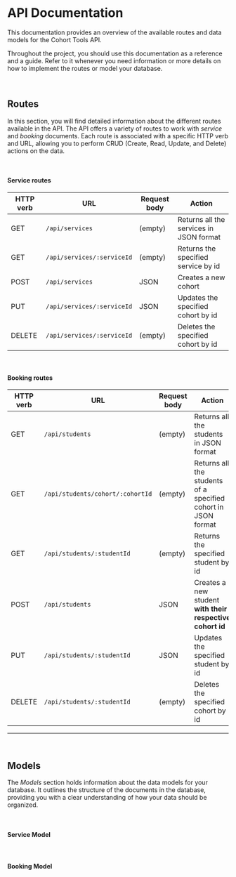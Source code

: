 # API Documentation

This documentation provides an overview of the available routes and data models for the Cohort Tools API.

Throughout the project, you should use this documentation as a reference and a guide. Refer to it whenever you need information or more details on how to implement the routes or model your database.

<br>

## Routes

In this section, you will find detailed information about the different routes available in the API.
The API offers a variety of routes to work with *service* and *booking* documents. Each route is associated with a specific HTTP verb and URL, allowing you to perform CRUD (Create, Read, Update, and Delete) actions on the data.

<br>

#### Service routes

| HTTP verb | URL                         | Request body | Action                                 |
| --------- | --------------------------  | ------------ | -------------------------------------- |
| GET       | `/api/services`             | (empty)      | Returns all the services in JSON format |
| GET       | `/api/services/:serviceId`  | (empty)      | Returns the specified service by id     |
| POST      | `/api/services`             | JSON         | Creates a new cohort                   |
| PUT       | `/api/services/:serviceId`  | JSON         | Updates the specified cohort by id     |
| DELETE    | `/api/services/:serviceId`  | (empty)      | Deletes the specified cohort by id     |


<br>

#### Booking routes

| HTTP verb | URL                               | Request body | Action                                                         |
| --------- | --------------------------------- | ------------ | -------------------------------------------------------------- |
| GET       | `/api/students`                   | (empty)      | Returns all the students in JSON format                        |
| GET       | `/api/students/cohort/:cohortId`  | (empty)      | Returns all the students of a specified cohort in JSON format  |
| GET       | `/api/students/:studentId`        | (empty)      | Returns the specified student by id                            |
| POST      | `/api/students`                   | JSON         | Creates a new student **with their respective cohort id**      |
| PUT       | `/api/students/:studentId`        | JSON         | Updates the specified student by id                            |
| DELETE    | `/api/students/:studentId`        | (empty)      | Deletes the specified cohort by id                             |


<hr>

<br>

## Models

The *Models* section holds information about the data models for your database. It outlines the structure of the documents in the database, providing you with a clear understanding of how your data should be organized.

<br>

#### Service Model
<!-- 
| Field          | Data Type        | Description                                 |
|----------------|------------------|---------------------------------------------|
| `cohortSlug`     | *`String`*           | Unique identifier for the cohort. Required. |
| `cohortName`     | *`String`*           | Name of the cohort. Required.              |
| `program`        | *`String`*           | Program/course name. Allowed values: "Web Dev", "UX/UI", "Data Analytics", "Cybersecurity". |
| `format`         | *`String`*           | Format of the cohort. Allowed values: "Full Time", "Part Time". |
| `campus`         | *`String`*           | Campus location. Allowed values: "Madrid", "Barcelona", "Miami", "Paris", "Berlin", "Amsterdam", "Lisbon", "Remote". |
| `startDate`      | *`Date`*             | Start date of the cohort. Default: Current date. |
| `endDate`        | *`Date`*             | End date of the cohort.                     |
| `inProgress`     | *`Boolean`*          | Indicates if the cohort is currently in progress. Default: false. |
| `programManager` | *`String`*           | Name of the program manager. Required.      |
| `leadTeacher`    | *`String`*           | Name of the lead teacher. Required.         |
| `totalHours`     | *`Number`*           | Total hours of the cohort program. Default: 360. | -->


<br>

#### Booking Model

<!-- | Field        | Data Type                            | Description                                  |
|--------------|--------------------------------------|----------------------------------------------|
| `firstName`    | *`String`*                               | First name of the student. Required.        |
| `lastName`     | *`String`*                               | Last name of the student. Required.         |
| `email`        | *`String`*                               | Email address of the student. Required, unique. |
| `phone`        | *`String`*                               | Phone number of the student. Required.      |
| `linkedinUrl`  | *`String`*                               | URL to the student's LinkedIn profile. Default: Empty string. |
| `languages`    | *`Array`* of Strings                     | Spoken languages of the student. Allowed values: "English", "Spanish", "French", "German", "Portuguese", "Dutch", "Other". |
| `program`      | *`String`*                               | Type of program the student is enrolled in. Allowed values: "Web Dev", "UX/UI", "Data Analytics", "Cybersecurity". |
| `background`   | *`String`*                               | Background information about the student. Default: Empty. |
| `image`        | *`String`*                               | URL to the student's profile image. Default: https://i.imgur.com/r8bo8u7.png . |
| `cohort`       | *`ObjectId`*,                            | Reference *_id* of the cohort the student belongs to. |
| `projects`     | *`Array`*                                | Array of the student's projects.   | -->


<br>

